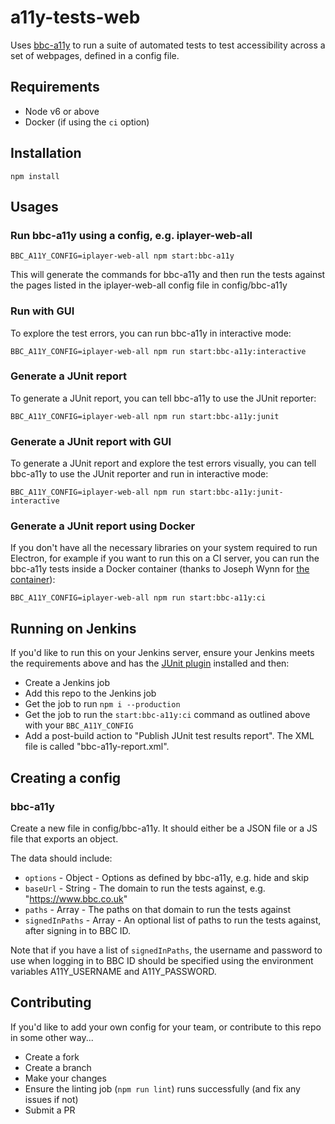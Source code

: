# a11y-tests-web

Uses [bbc-a11y](https://github.com/bbc/bbc-a11y) to run a suite of automated tests to test accessibility across a set of webpages, defined in a config file.

## Requirements
- Node v6 or above
- Docker (if using the `ci` option)

## Installation

```
npm install
```

## Usages

### Run bbc-a11y using a config, e.g. iplayer-web-all

```
BBC_A11Y_CONFIG=iplayer-web-all npm start:bbc-a11y
```

This will generate the commands for bbc-a11y and then run the tests against the pages listed in the iplayer-web-all config file in config/bbc-a11y

### Run with GUI

To explore the test errors, you can run bbc-a11y in interactive mode:

```
BBC_A11Y_CONFIG=iplayer-web-all npm run start:bbc-a11y:interactive
```

### Generate a JUnit report

To generate a JUnit report, you can tell bbc-a11y to use the JUnit reporter:

```
BBC_A11Y_CONFIG=iplayer-web-all npm run start:bbc-a11y:junit
```

### Generate a JUnit report with GUI

To generate a JUnit report and explore the test errors visually, you can tell bbc-a11y to use the JUnit reporter and run in interactive mode:

```
BBC_A11Y_CONFIG=iplayer-web-all npm run start:bbc-a11y:junit-interactive
```

### Generate a JUnit report using Docker

If you don't have all the necessary libraries on your system required to run Electron, for example if you want to run this on a CI server, you can run the bbc-a11y tests inside a Docker container (thanks to Joseph Wynn for [the container](https://hub.docker.com/r/wildlyinaccurate/bbc-a11y-docker/)):

```
BBC_A11Y_CONFIG=iplayer-web-all npm run start:bbc-a11y:ci
```

## Running on Jenkins

If you'd like to run this on your Jenkins server, ensure your Jenkins meets the requirements above and has the [JUnit plugin](https://plugins.jenkins.io/junit) installed and then:
- Create a Jenkins job
- Add this repo to the Jenkins job
- Get the job to run `npm i --production`
- Get the job to run the `start:bbc-a11y:ci` command as outlined above with your `BBC_A11Y_CONFIG`
- Add a post-build action to "Publish JUnit test results report". The XML file is called "bbc-a11y-report.xml".

## Creating a config

### bbc-a11y

Create a new file in config/bbc-a11y. It should either be a JSON file or a JS file that exports an object.

The data should include:
- `options` - Object - Options as defined by bbc-a11y, e.g. hide and skip
- `baseUrl` - String - The domain to run the tests against, e.g. "https://www.bbc.co.uk"
- `paths` - Array - The paths on that domain to run the tests against
- `signedInPaths` - Array - An optional list of paths to run the tests against, after signing in to BBC ID. 

Note that if you have a list of `signedInPaths`, the username and password to use when logging in to BBC ID should be specified using the environment variables A11Y_USERNAME and A11Y_PASSWORD.

## Contributing
If you'd like to add your own config for your team, or contribute to this repo in some other way...
- Create a fork
- Create a branch
- Make your changes
- Ensure the linting job (`npm run lint`) runs successfully (and fix any issues if not)
- Submit a PR
